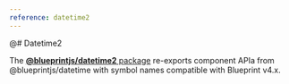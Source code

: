 ```yaml
---
reference: datetime2
---
```


@# Datetime2

The [__@blueprintjs/datetime2__ package](https://www.npmjs.com/package/@blueprintjs/datetime2)
re-exports component APIa from @blueprintjs/datetime with symbol names compatible with Blueprint v4.x.
